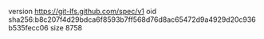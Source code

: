 version https://git-lfs.github.com/spec/v1
oid sha256:b8c207f4d29bdca6f8593b7ff568d76d8ac65472d9a4929d20c936b535fecc06
size 8758
